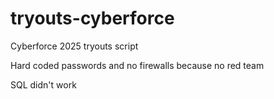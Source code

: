 # tryouts-cyberforce
Cyberforce 2025 tryouts script

Hard coded passwords and no firewalls because no red team

SQL didn't work
